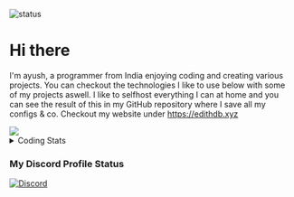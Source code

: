 ![status](https://api.statusbadges.me/badge/status/581525444424368131?simple=true)   
# Hi there

I'm ayush, a programmer from India enjoying coding and creating various projects. You can checkout the technologies I like to use below with some of my projects aswell. I like to selfhost everything I can at home and you can see the result of this in my GitHub repository where I save all my configs & co.
Checkout my website under https://edithdb.xyz

  <a href="https://edithdb.xyz">
    <img src="https://skillicons.dev/icons?i=ts,js,express,githubactions,nodejs,git,mongo,docker,discord,discordjs,nextjs,nginx,react,svelte&coding=cute" />
  </a>
<details>
  <summary>Coding Stats</summary>

  ![langs](https://wakatime.com/share/@59b7c773-2344-4b6f-8046-ad5ed0d0fb1b/3ce95d89-13e4-4d58-b68c-9ca9dcbc896e.svg)
</details>


### My Discord Profile Status

<a href="https://discord.com/users/581525444424368131">
<img src="https://discord.c99.nl/widget/theme-2/581525444424368131.png" alt="Discord"/>
</a>




